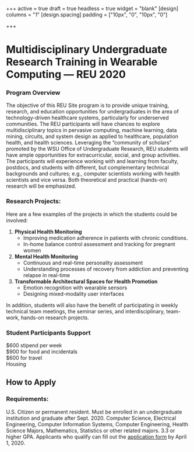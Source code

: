 +++
active = true
draft = true
headless = true
widget = "blank"
[design]
columns = "1"
[design.spacing]
padding = ["10px", "0", "10px", "0"]

+++
# Multidisciplinary Undergraduate Research Training in Wearable Computing — REU 2020

### Program Overview

The objective of this REU Site program is to provide unique training, research, and education opportunities for undergraduates in the area of technology-driven healthcare systems, particularly for underserved communities. The REU participants will have chances to explore multidisciplinary topics in pervasive computing, machine learning, data mining, circuits, and system design as applied to healthcare, population health, and health sciences. Leveraging the “community of scholars” promoted by the WSU Office of Undergraduate Research, REU students will have ample opportunities for extracurricular, social, and group activities. The participants will experience working with and learning from faculty, postdocs, and students with different, but complementary technical backgrounds and cultures; e.g., computer scientists working with health scientists and vice versa. Both theoretical and practical (hands-on) research will be emphasized.

### Research Projects:

Here are a few examples of the projects in which the students could be involved:

1. **Physical Health Monitoring**
   * Improving medication adherence in patients with chronic conditions.
   * In-home balance control assessment and tracking for pregnant women
2. **Mental Health Monitoring**
   * Continuous and real-time personality assessment
   * Understanding processes of recovery from addiction and preventing relapse in real-time
3. **Transformable Architectural Spaces for Health Promotion**
   * Emotion recognition with wearable sensors
   * Designing mixed-modality user interfaces

In addition, students will also have the benefit of participating in weekly technical team meetings, the seminar series, and interdisciplinary, team-work, hands-on research projects.

### Student Participants Support

$600 stipend per week  
$900 for food and incidentals  
$600 for travel  
Housing

## How to Apply

### Requirements:

U.S. Citizen or permanent resident. Must be enrolled in an undergraduate institution and graduate after Sept. 2020. Computer Science, Electrical Engineering, Computer Information Systems, Computer Engineering, Health Science Majors, Mathematics, Statistics or other related majors. 3.3 or higher GPA. Applicants who qualify can fill out the [application form](https://forms.gle/XBavhXG5QQ7Szbd28) by April 1, 2020.